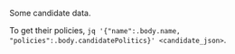 
Some candidate data.

To get their policies, `jq '{"name":.body.name, "policies":.body.candidatePolitics}' <candidate_json>`.
